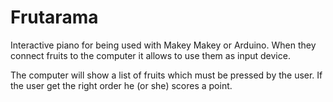 # Frutarama

Interactive piano for being used with Makey Makey or Arduino. When they connect fruits to the computer it allows to use them as input device.

The computer will show a list of fruits which must be pressed by the user. If the user get the right order he (or she) scores a point.
